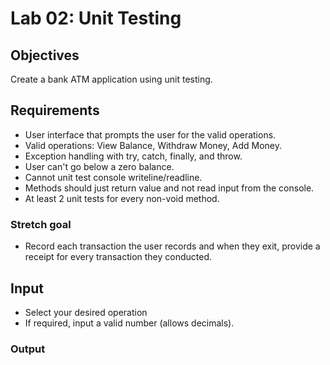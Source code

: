 Lab 02: Unit Testing
=====================================

## Objectives
Create a bank ATM application using unit testing.

## Requirements
- User interface that prompts the user for the valid operations.
- Valid operations: View Balance, Withdraw Money, Add Money.
- Exception handling with try, catch, finally, and throw.
- User can't go below a zero balance.
- Cannot unit test console writeline/readline.
- Methods should just return value and not read input from the console.
- At least 2 unit tests for every non-void method.

### Stretch goal
- Record each transaction the user records and when they exit, provide a receipt for every transaction they conducted.

## Input
- Select your desired operation
- If required, input a valid number (allows decimals).


### Output

 